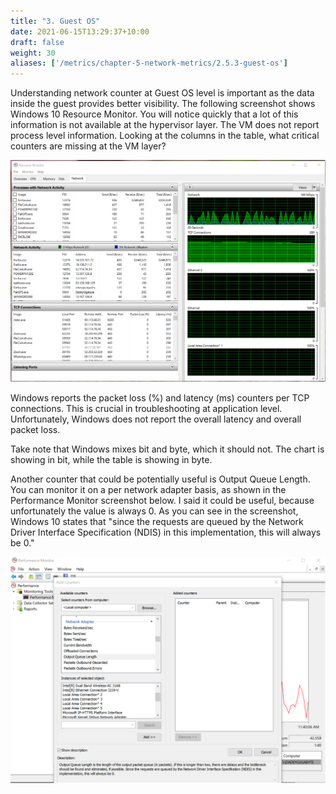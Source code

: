 ```yaml
---
title: "3. Guest OS"
date: 2021-06-15T13:29:37+10:00
draft: false
weight: 30
aliases: ['/metrics/chapter-5-network-metrics/2.5.3-guest-os']
---
```


Understanding network counter at Guest OS level is important as the data inside the guest provides better visibility. The following screenshot shows Windows 10 Resource Monitor. You will notice quickly that a lot of this information is not available at the hypervisor layer. The VM does not report process level information. Looking at the columns in the table, what critical counters are missing at the VM layer?

![Guest OS resource monitor](2.5.3-fig-1.png)

Windows reports the packet loss (%) and latency (ms) counters per TCP connections. This is crucial in troubleshooting at application level. Unfortunately, Windows does not report the overall latency and overall packet loss.

Take note that Windows mixes bit and byte, which it should not. The chart is showing in bit, while the table is showing in byte.

Another counter that could be potentially useful is Output Queue Length. You can monitor it on a per network adapter basis, as shown in the Performance Monitor screenshot below. I said it could be useful, because unfortunately the value is always 0. As you can see in the screenshot, Windows 10 states that "since the requests are queued by the Network Driver Interface Specification (NDIS) in this implementation, this will always be 0."

![Output queue length](2.5.3-fig-2.png)

